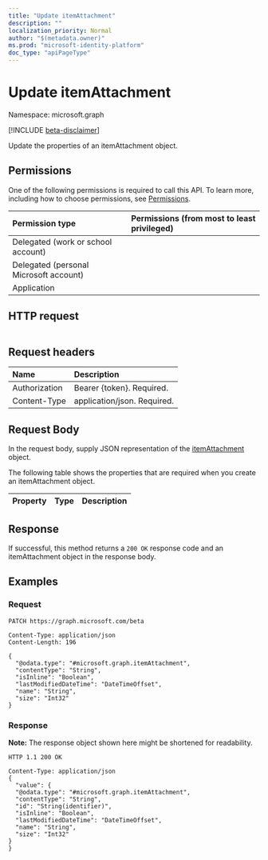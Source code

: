 ```yaml
---
title: "Update itemAttachment"
description: ""
localization_priority: Normal
author: "$(metadata.owner)"
ms.prod: "microsoft-identity-platform"
doc_type: "apiPageType"
---
```


# Update itemAttachment

Namespace: microsoft.graph

[!INCLUDE [beta-disclaimer](../../includes/beta-disclaimer.md)]

Update the properties of an itemAttachment object.

## Permissions

One of the following permissions is required to call this API. To learn more, including how to choose permissions, see [Permissions](/graph/permissions-reference).

| Permission type                        | Permissions (from most to least privileged) |
| :------------------------------------- | :------------------------------------------ |
| Delegated (work or school account)     |                                             |
| Delegated (personal Microsoft account) |                                             |
| Application                            |                                             |

## HTTP request

<!-- {
  "blockType": "ignored"
}
-->

```http

```

## Request headers

| Name          | Description                 |
| :------------ | :-------------------------- |
| Authorization | Bearer {token}. Required.   |
| Content-Type  | application/json. Required. |

## Request Body

In the request body, supply JSON representation of the [itemAttachment](../resources/-itemattachment.md) object.

<!-- Actions and Functions -->

<!-- CRUD Methods -->

The following table shows the properties that are required when you create an itemAttachment object.

| Property | Type | Description |
| :------- | :--- | :---------- |

## Response

If successful, this method returns a `200 OK` response code and an itemAttachment object in the response body.

## Examples

### Request

<!-- {
  "blockType": "request",
  "name": "update_itemattachment"
}
-->

```http
PATCH https://graph.microsoft.com/beta

Content-Type: application/json
Content-Length: 196

{
  "@odata.type": "#microsoft.graph.itemAttachment",
  "contentType": "String",
  "isInline": "Boolean",
  "lastModifiedDateTime": "DateTimeOffset",
  "name": "String",
  "size": "Int32"
}

```

### Response

**Note:** The response object shown here might be shortened for readability.

<!-- {
  "blockType": "response",
  "truncated": true,
  "@odata.type": "Microsoft.OutlookServices.itemAttachment"
}
-->

```http
HTTP 1.1 200 OK

Content-Type: application/json
{
  "value": {
  "@odata.type": "#microsoft.graph.itemAttachment",
  "contentType": "String",
  "id": "String(identifier)",
  "isInline": "Boolean",
  "lastModifiedDateTime": "DateTimeOffset",
  "name": "String",
  "size": "Int32"
}
}

```
